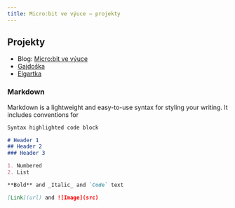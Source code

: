 ```yaml
---
title: Micro:bit ve výuce – projekty
---
```


## Projekty

- Blog: [Micro:bit ve výuce](https://microbiti.cz)
- [Gajdoška](zsg.html)
- [Elgartka](elgartka.html)

### Markdown

Markdown is a lightweight and easy-to-use syntax for styling your writing. It includes conventions for

```markdown
Syntax highlighted code block

# Header 1
## Header 2
### Header 3

1. Numbered
2. List

**Bold** and _Italic_ and `Code` text

[Link](url) and ![Image](src)
```

